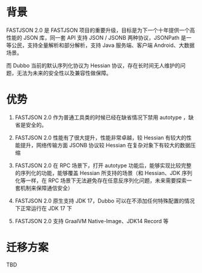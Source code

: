 # 背景
FASTJSON 2.0 是 FASTJSON 项目的重要升级，目标是为下一个十年提供一个高性能的 JSON 库，同一套 API 支持 JSON / JSONB 两种协议，JSONPath 是一等公民，支持全量解析和部分解析，支持 Java 服务端、客户端 Android、大数据场景。

而 Dubbo 当前的默认序列化协议为 Hessian 协议，存在长时间无人维护的问题，无法为未来的安全性以及兼容性做保障。

# 优势

1. FASTJSON 2.0 作为普通工具类的时候已经在缺省情况下禁用 autotype ，缺省是安全的。

2. FASTJSON 2.0 性能有了很大提升，性能非常卓越，较 Hessian 有较大的性能提升，网络传输方面 JSONB 协议较 Hessian 在复杂对象下有较大的数据压缩

3. FASTJSON 2.0 在 RPC 场景下，打开 autotype 功能后，能够实现比较完整的序列化的功能，能够覆盖 Hessian 所支持的场景（和 Hessian、JDK 序列化等一样，在 RPC 场景下无法避免存在任意反序列化问题，未来需要探索一套机制来保障通信安全）

4. FASTJSON 2.0 原生支持 JDK 17，Dubbo 可以在不添加任何特殊配置的情况下正常运行在 JDK 17 下

5. FASTJSON 2.0 支持 GraalVM Native-Image、JDK14 Record 等

# 迁移方案

TBD
